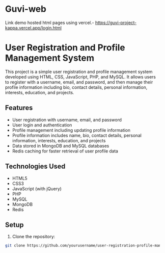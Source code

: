 # Guvi-web

Link demo hosted html pages using vercel.-
https://guvi-project-kappa.vercel.app/login.html

# User Registration and Profile Management System

This project is a simple user registration and profile management system developed using HTML, CSS, JavaScript, PHP, and MySQL.
It allows users to register with a username, email, and password, and then manage their profile information including bio, contact details, personal information, interests, education, and projects.

## Features

- User registration with username, email, and password
- User login and authentication
- Profile management including updating profile information
- Profile information includes name, bio, contact details, personal information, interests, education, and projects
- Data stored in MongoDB and MySQL databases
- Redis caching for faster retrieval of user profile data

## Technologies Used

- HTML5
- CSS3
- JavaScript (with jQuery)
- PHP
- MySQL
- MongoDB
- Redis

## Setup

1. Clone the repository:

```bash
git clone https://github.com/yourusername/user-registration-profile-management.git
